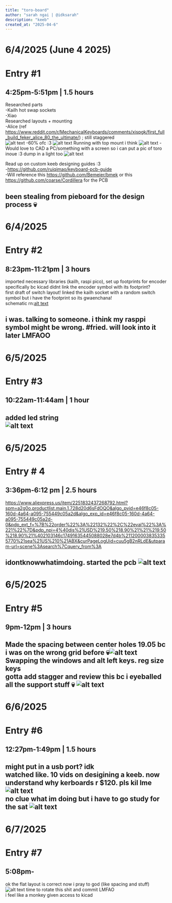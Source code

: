```yaml
---
title: "toro-board"
author: "sarah ngai | @idksarah"
description: "keeb"
created_at: "2025-04-6"
---
```

# 6/4/2025 (June 4 2025) <br>
# Entry #1<br>
## 4:25pm-5:51pm | 1.5 hours<br>
Researched parts<br>
-Kailh hot swap sockets <br>
-Xiao<br>
Researched layouts + mounting<br>
-Alice (ref https://www.reddit.com/r/MechanicalKeyboards/comments/xjspgk/first_full_build_feker_alice_80_the_ultimate/) ; still staggered<br>
![alt text](journalPics/alice.png)
-60% ofc :3
![alt text](journalPics/mount.png)
Running with top mount i think
![alt text](journalPics/mount1.png)
-Would love to CAD a PC/something with a screen so i can put a pic of toro inoue :3 dump in a light too
![alt text](journalPics/personalityKey.png)

Read up on custom keeb designing guides :3 <br>
-https://github.com/ruiqimao/keyboard-pcb-guide <br>
-Will reference this https://github.com/Bemeier/bmek or this https://github.com/coarse/Cordillera for the PCB<br>

been stealing from pieboard for the design process 💀<br>
---
# 6/4/2025<br>
# Entry #2<br>
## 8:23pm-11:21pm | 3 hours <br>
imported necessary libraries (kailh, raspi pico), set up footprints for encoder specifically bc kicad didnt link the encoder symbol with its footprint? <br>
first draft of switch layout! linked the kailh socket with a random switch symbol but i have the footprint so its gwaenchana!<br>
schematic rn:[alt text](journalPics/schematic1.png) 

i was. talking to someone. i think my rasppi symbol might be wrong. #fried. will look into it later LMFAOO<br>
---
# 6/5/2025<br>
# Entry #3<br>
## 10:22am-11:44am | 1 hour <br>
added led string<br>
![alt text](journalPics/schematic1.1.png)
---
# 6/5/2025<br>
# Entry # 4<br>
## 3:36pm-6:12 pm | 2.5 hours <br>
https://www.aliexpress.us/item/2251832437268792.html?spm=a2g0o.productlist.main.1.728d20d6sFdOQO&algo_pvid=e46f8c05-160d-4a64-a095-755449c05a2d&algo_exp_id=e46f8c05-160d-4a64-a095-755449c05a2d-0&pdp_ext_f=%7B%22order%22%3A%22132%22%2C%22eval%22%3A%221%22%7D&pdp_npi=4%40dis%21USD%219.50%218.90%21%21%219.50%218.90%21%402103146c17491635445088028e7d4b%2112000038353355770%21sea%21US%210%21ABX&curPageLogUid=cuu5gB2nRLdE&utparam-url=scene%3Asearch%7Cquery_from%3A <br>

idontknowwhatimdoing. started the pcb
![alt text](journalPics/pcb1.png)
---
# 6/5/2025<br>
# Entry #5<br>
## 9pm-12pm | 3 hours<br>
Made the spacing between center holes 19.05 bc i was on the wrong grid before 💀![alt text](journalPics/pcb1.1.png)
Swapping the windows and alt left keys. reg size keys<br>
gotta add stagger and review this bc i eyeballed all the support stuff 💀
![alt text](journalPics/pcb1.2.png)
---
# 6/6/2025<br>
# Entry #6<br>
## 12:27pm-1:49pm | 1.5 hours<br>

might put in a usb port? idk<br>
watched like. 10 vids on desigining a keeb. now understand why kerboards r $120. pls kil lme
![alt text](journalPics/keycaps.png)<br>
no clue what im doing but i have to go study for the sat ![alt text](journalPics/pcb1.3.png)
---
# 6/7/2025
# Entry #7
## 5:08pm-
ok the flat layout is correct now i pray to god (like spacing and stuff) <br>
![alt text](journalPics/pcb1.4.png)
time to rotate this shit and commit LMFAO <br>
i feel like a monkey given access to kicad<br>